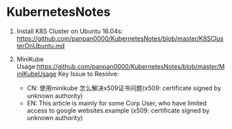 # KubernetesNotes

1. Install K8S Cluster on Ubuntu 16.04s:
   https://github.com/panpan0000/KubernetesNotes/blob/master/K8SClusterOnUbuntu.md
   
2. MiniKube Usage:https://github.com/panpan0000/KubernetesNotes/blob/master/MiniKubeUsage
   Key Issue to Resolve:
   * CN: 使用minikube 怎么解决x509证书问题(x509: certificate signed by unknown authority)
   * EN: This article is mainly for some Corp User, who have limited access to google websites.example (x509: certificate signed by unknown authority)


